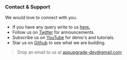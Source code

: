 ### Contact & Support

We would love to connect with you.

- If you have any query write to us [here.](https://docs.google.com/forms/d/e/1FAIpQLSedIxZvDcYqcOH8ogoiJccPS9Gg2E6sRsU6fn5i4wJr23QAfQ/viewform?usp=sf_link)
- Follow us on [Twitter](https://twitter.com/app_upgrade) for announcements.
- Subscribe us on [YouTube](https://www.youtube.com/channel/UC0ZVJPYHFVuMwEsro4VZKXw) for demo's and tutorials.
- Star us on [Github](https://github.com/appupgrade-dev) to see what we are building.

> Drop an email to us at appupgrade-dev@gmail.com